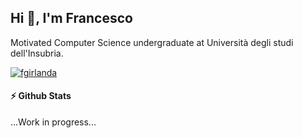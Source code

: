 ## Hi 👋, I'm Francesco 

Motivated Computer Science undergraduate at Università degli studi dell'Insubria.

<p align="left"> <a href="https://github.com/ryo-ma/github-profile-trophy"><img src="https://github-profile-trophy.vercel.app/?username=fgirlanda" alt="fgirlanda" /></a> </p>


#### ⚡ Github Stats
...Work in progress...
